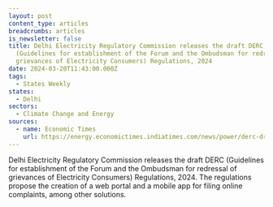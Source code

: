 ```yaml
---
layout: post
content_type: articles
breadcrumbs: articles
is_newsletter: false
title: Delhi Electricity Regulatory Commission releases the draft DERC
  (Guidelines for establishment of the Forum and the Ombudsman for redressal of
  grievances of Electricity Consumers) Regulations, 2024
date: 2024-03-20T11:43:00.000Z
tags:
  - States Weekly
states:
  - Delhi
sectors:
  - Climate Change and Energy
sources:
  - name: Economic Times
    url: https://energy.economictimes.indiatimes.com/news/power/derc-draft-regulations-proposes-creation-of-web-portal-mobile-app-for-filing-online-complaints/108509651
---
```

Delhi Electricity Regulatory Commission releases the draft DERC (Guidelines for establishment of the Forum and the Ombudsman for redressal of grievances of Electricity Consumers) Regulations, 2024. The regulations propose the creation of a web portal and a mobile app for filing online complaints, among other solutions.
